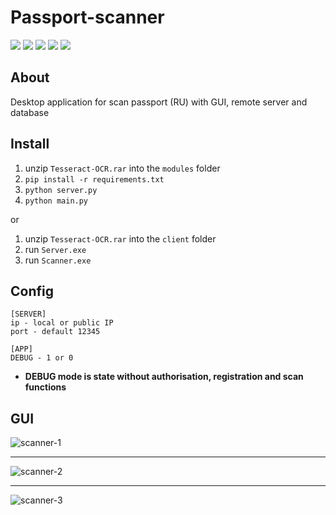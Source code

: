 # Passport-scanner
![](https://img.shields.io/badge/Python-v3.9-green) ![](https://img.shields.io/badge/PySide-v6.6.0-blue) ![](https://img.shields.io/badge/Qt-Designer-yellow) 
![](https://img.shields.io/badge/Pytesseract-v0.3.10-red) ![](https://img.shields.io/badge/SQLite-v3-white)

## About
Desktop application for scan passport (RU) with GUI, remote server and database

## Install
1. unzip `Tesseract-OCR.rar` into the `modules` folder
2. `pip install -r requirements.txt`
3. `python server.py`
4. `python main.py`

or

1. unzip `Tesseract-OCR.rar` into the `client` folder
2. run `Server.exe`
3. run `Scanner.exe`

## Config
```
[SERVER]
ip - local or public IP  
port - default 12345

[APP] 
DEBUG - 1 or 0
```
* **DEBUG mode is state without authorisation, registration and scan functions**

## GUI
![scanner-1](http://95.216.65.93:13617/static/images/github/scanner-1@0,75x.png)
___
![scanner-2](http://95.216.65.93:13617/static/images/github/scanner-2@0,75x-2.png)
___
![scanner-3](http://95.216.65.93:13617/static/images/github/scanner-3@0,75x.png)
